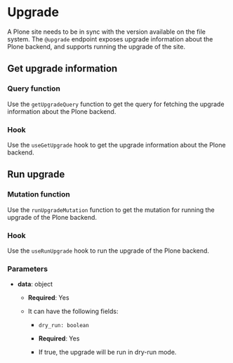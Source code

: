 # Upgrade

A Plone site needs to be in sync with the version available on the file system.
The `@upgrade` endpoint exposes upgrade information about the Plone backend, and supports running the upgrade of the site.

## Get upgrade information

### Query function

Use the `getUpgradeQuery` function to get the query for fetching the upgrade information about the Plone backend.

### Hook

Use the `useGetUpgrade` hook to get the upgrade information about the Plone backend.

## Run upgrade

### Mutation function

Use the `runUpgradeMutation` function to get the mutation for running the upgrade of the Plone backend.

### Hook

Use the `useRunUpgrade` hook to run the upgrade of the Plone backend.

### Parameters

- **data**: object

  - **Required**: Yes
  - It can have the following fields:

    - `dry_run: boolean`

    - **Required**: Yes
    - If true, the upgrade will be run in dry-run mode.
